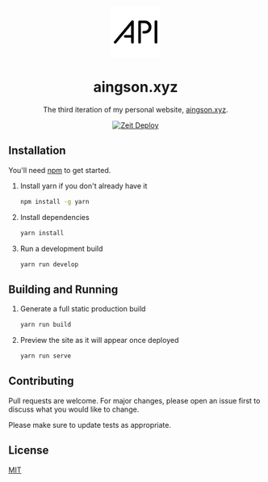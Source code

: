 <div align="center">
  <img alt="Logo" src="https://github.com/ADMARIl/aingson.xyz/raw/develop/src/images/logo.png" width="100" />
   
   
</div>

<h1 align="center">
   aingson.xyz
</h1>

<p align="center">
   The third iteration of my personal website, <a href="https://aingson.xyz" target="_blank">aingson.xyz</a>.
   </p>
<div = align="center">
   <a href="https://zeit.co/import/project?template=https://github.com/ADMARIl/aingson.xyz/tree/master" target="_blank">
    <img src="https://zeit.co/button" alt="Zeit Deploy" />
  </a>
  </div>

## Installation

You'll need [npm](https://nodejs.org/en/) to get started.

1. Install yarn if you don't already have it

   ```bash
   npm install -g yarn
   ```

2. Install dependencies

   ```bash
   yarn install
   ```

3. Run a development build

   ```bash
   yarn run develop
   ```

## Building and Running

1. Generate a full static production build

   ```bash
   yarn run build
   ```

2. Preview the site as it will appear once deployed

   ```bash
   yarn run serve
   ```


## Contributing
Pull requests are welcome. For major changes, please open an issue first to discuss what you would like to change.

Please make sure to update tests as appropriate.

## License
[MIT](https://choosealicense.com/licenses/mit/)
